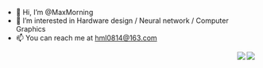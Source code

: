 - 👋 Hi, I’m @MaxMorning
- 👀 I’m interested in Hardware design / Neural network / Computer Graphics
- 📫 You can reach me at hml0814@163.com

<img align="right" src="https://github-readme-stats.vercel.app/api?username=MaxMorning&show_icons=true&theme=dracula" />

<img align="right" src="https://github-readme-stats.vercel.app/api/top-langs/?username=MaxMorning&layout=compact&exclude_repo=Outspace,xw1216.github.io,d2l-zh" />

<!---
MaxMorning/MaxMorning is a ✨ special ✨ repository because its `README.md` (this file) appears on your GitHub profile.
You can click the Preview link to take a look at your changes.
--->
